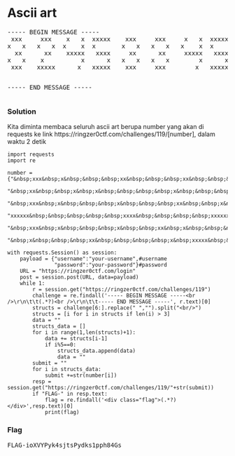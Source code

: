 <h1><b>Ascii art</b></h1>
<pre>
----- BEGIN MESSAGE -----
 xxx     xxx    x   x  xxxxx    xxx     xxx     x   x  xxxxx   xxx    xxx
x   x   x   x  x    x  x       x   x   x   x   x    x  x      x   x  x   x
  xx      xx    xxxxx   xxxx     xx      xx     xxxxx   xxxx    xx   x   x
x   x    x          x      x   x   x   x   x        x      x  x   x  x   x
 xxx    xxxxx      x   xxxxx    xxx     xxx        x   xxxxx   xxx    xxx 
 

----- END MESSAGE -----
</pre>
<h3><b>Solution</b></h3>
<p>Kita diminta membaca seluruh ascii art berupa number yang akan di requests ke link https://ringzer0ctf.com/challenges/119/[number], dalam waktu 2 detik</p>

```python3
import requests
import re

number = {"&nbsp;xxx&nbsp;x&nbsp;&nbsp;&nbsp;xx&nbsp;&nbsp;&nbsp;xx&nbsp;&nbsp;&nbsp;x&nbsp;xxx&nbsp;":0,
          "&nbsp;xx&nbsp;&nbsp;x&nbsp;x&nbsp;&nbsp;&nbsp;&nbsp;x&nbsp;&nbsp;&nbsp;&nbsp;x&nbsp;&nbsp;xxxxx":1,
          "&nbsp;xxx&nbsp;x&nbsp;&nbsp;&nbsp;x&nbsp;&nbsp;&nbsp;xx&nbsp;&nbsp;x&nbsp;&nbsp;&nbsp;xxxxx":2,
          "xxxxxx&nbsp;&nbsp;&nbsp;&nbsp;&nbsp;xxxx&nbsp;&nbsp;&nbsp;&nbsp;xxxxxx":5,
          "&nbsp;xxx&nbsp;x&nbsp;&nbsp;&nbsp;x&nbsp;&nbsp;xx&nbsp;x&nbsp;&nbsp;&nbsp;x&nbsp;xxx&nbsp;":8,
          "&nbsp;x&nbsp;&nbsp;&nbsp;xx&nbsp;&nbsp;&nbsp;&nbsp;x&nbsp;xxxxx&nbsp;&nbsp;&nbsp;&nbsp;&nbsp;x&nbsp;&nbsp;&nbsp;&nbsp;x":9}

with requests.Session() as session:
    payload = {"username":"your-username",#username
               "password":"your-password"}#password
    URL = "https://ringzer0ctf.com/login"
    post = session.post(URL, data=payload)
    while 1:
        r = session.get("https://ringzer0ctf.com/challenges/119")
        challenge = re.findall('----- BEGIN MESSAGE -----<br />\r\n\t\t(.*?)<br />\r\n\t\t----- END MESSAGE -----', r.text)[0]
        structs = challenge[6:].replace(" ","").split("<br/>")
        structs = [i for i in structs if len(i) > 3]
        data = ""
        structs_data = []
        for i in range(1,len(structs)+1):
            data += structs[i-1]
            if i%5==0:
                structs_data.append(data)
                data = ""
        submit = ""
        for i in structs_data:
            submit +=str(number[i])
        resp = session.get("https://ringzer0ctf.com/challenges/119/"+str(submit))
        if "FLAG-" in resp.text:
            flag = re.findall('<div class="flag">(.*?)</div>',resp.text)[0]
            print(flag)
```

<h3><b>Flag</b></h3>
<pre>
FLAG-ioXVYPyk4sjtsPydks1pph84Gs
</pre>
